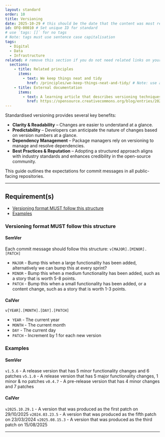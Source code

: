 ```yaml
---
layout: standard
order: 10
title: Versioning
date: 2025-10-29 # this should be the date that the content was most recently amended or formally reviewed
id: OFQ-00010 # Set unique ID for standard
# use `tags: []` for no tags
# Note: tags must use sentence case capitalisation
tags:
  - Digital
  - Data
  - Infrastructure
related: # remove this section if you do not need related links on your page
  sections:
    - title: Related principles
      items:
        - text: We keep things neat and tidy
          href: /principles/we-keep-things-neat-and-tidy/ # Note: use an absolute link from the site home page
    - title: External documentation
      items:
        - text: A learning article that describes versioning techniques
          href: https://opensource.creativecommons.org/blog/entries/2022-11-11-calver-to-semver/
---
```


<!-- Standard description -->

<!-- 
# Notes on line breaks
Please see https://x-govuk.github.io/govuk-eleventy-plugin/markdown/#line-breaks for notes on usage of line breaks.
# Notes on linking to headings within a page
Heading tags are automatically assigned an id, converting spaces to `kebab-case` and applying URL encoding. If you want to link to a specific heading, you can obtain the URL encoded link by running the site locally, inspecting the appropriate <h3> element in the browser's developer tools and copying the value from the 'id' attribute.
-->

Standardised versioning provides several key benefits:
 
- **Clarity & Readability** – Changes are easier to understand at a glance.
- **Predictability** – Developers can anticipate the nature of changes based on version numbers at a glance.
- **Dependency Management** – Package managers rely on versioning to manage and resolve dependencies.
- **Best Practices & Reputation** – Adopting a structured approach aligns with industry standards and enhances credibility in the open-source community.
 
This guide outlines the expectations for commit messages in all public-facing repositories.

---

## Requirement(s)

<!-- Populate list for each requirement (there can be more than 2) -->

<!--
# Notes on anchor links
Use HTML URL encoding as in the 'Notes on links' above, to ensure that links to headers with punctuation works as expected. For example:
[Product documentation MUST include build, release and deployment processes](#product-documentation-must-include-build%2C-release-and-deployment-processes)
-->

- [Versioning format MUST follow this structure](#versioning-format-must-follow-this-structure)
- [Examples](#examples)

### Versioning format MUST follow this structure

#### SemVer
Each commit message should follow this structure:
```v[MAJOR].[MINOR].[PATCH]```
- ```MAJOR``` - Bump this when a large functionality has been added, alternatively we can bump this at every sprint?
- ```MINOR``` - Bump this when a medium functionality has been added, such as a story that is worth 5-8 points.
- ```PATCH``` - Bump this when a small functionality has been added, or a content change, such as a story that is worth 1-3 points.

#### CalVer
```v[YEAR].[MONTH].[DAY].[PATCH]```
- ```YEAR``` - The current year
- ```MONTH``` - The current month
- ```DAY``` - The current day
- ```PATCH``` - Increment by 1 for each new version

### Examples

#### SemVer
```v1.5.6``` - A release version that has 5 minor functionality changes and 6 patches
```v5.1.0``` - A release version that has 5 major functionality changes, 1 minor & no patches
```v0.4.7``` - A pre-release version that has 4 minor changes and 7 patches

#### CalVer
```v2025.10.29.1``` - A version that was produced as the first patch on 29/10/2025
```v2024.03.23.5``` - A version that was produced as the fifth patch on 23/03/2024
```v2025.08.15.3``` - A version that was produced as the third patch on 15/08/2025

---